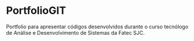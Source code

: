 # PortfolioGIT
Portfolio para apresentar códigos desenvolvidos durante o curso tecnólogo de Análise e Desenvolvimento de Sistemas da Fatec SJC.
